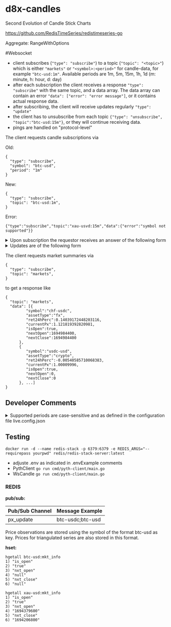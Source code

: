 # d8x-candles
Second Evolution of Candle Stick Charts


https://github.com/RedisTimeSeries/redistimeseries-go

Aggregate:
RangeWithOptions

#Websocket

- client subscribes (`"type": "subscribe"`) to a topic (`"topic": "<topic>"`) which is either 
  `"markets"` or `"<symbol>:<period>"` for candle-data, for example `"btc-usd:1m"`. Available
  periods are 1m, 5m, 15m, 1h, 1d (m: minute, h: hour, d: day)
- after each subscription the client receives a response `"type": "subscribe"` with the same topic, and a data array. The data array can contain
  an error `"data": ["error": "error message"]`, or it contains actual response data.
- after subscribing, the client will receive updates regularly `"type": "update"`
- the client has to unsubscribe from each topic `{"type": "unsubscribe", "topic":"btc-usd:15m"}`, or they will continue receiving data. 
- pings are handled on "protocol-level"

The client requests candle subscriptions via

Old:
```
{
  "type": "subscribe",
  "symbol": "btc-usd",
  "period": "1m"
}

```
New:
```
{
  "type": "subscribe",
  "topic": "btc-usd:1m",
}

```
Error:
```
{"type":"subscribe","topic":"xau-usvd:15m","data":{"error":"symbol not supported"}}
```
<details>
<summary>
Upon subscription the requestor receives an answer of the following form
</summary>


```
{
  "type": "subscribe",
  "msg": "btc-usdc:1m",
  "data": [{
    "start": 1678504920000,
    "time": "2023-03-11T03:22:00.000Z",
    "open": "20715.33957029727",
    "high": "20776.068733204742",
    "low": "20697.95967292916",
    "close": "20702.879084764278"
  }, {
    "start": 1678504980000,
    "time": "2023-03-11T03:23:00.000Z",
    "open": "20750.093849386834",
    "high": "20847.92663877994",
    "low": "20745.3458343564",
    "close": "20749.941669417913"
  }, ...]
}
```
</details>

<details>
<summary>
Updates are of the following form
</summary>
old:

```
{
  "type": "update",
  "topic": "btc-usdc:1m",
  "data": [{
    "start": 1678591260000,
    "time": "2023-03-12T03:21:00.000Z",
    "open": 20730.828392716117,
    "high": 20730.828392716117,
    "low": 20696.203770402524,
    "close": 20723.290900287615
  }]
}
```
new:
```
{{
  "type":"update",
  "topic":"btc-usd:1m",
  "data":
  {"start":1693831200000,
  "time":"2023-09-04T12:40:00.000Z",
  "open":25864.6240472,
  "high":25867.07622714,
  "low":25863.81874999,
  "close":25865.7231305}
}
```
</details>


The client requests market summaries via
```
{
  "type": "subscribe",
  "topic": "markets",
}
```

to get a response like
```
{
  "topic": "markets",
  "data": [{
         "symbol":"chf-usdc",
         "assetType":"fx",
         "ret24hPerc":0.14039172448203116,
         "currentPx":1.121819392820981,
         "isOpen":true,
         "nextOpen":1694984400,
         "nextClose":1694984400
      },
      {
         "symbol":"usdc-usd",
         "assetType":"crypto",
         "ret24hPerc":-0.00540585710068383,
         "currentPx":1.00009996,
         "isOpen":true,
         "nextOpen":0,
         "nextClose":0
      }, ...]
}
```


## Developer Comments

<details>
<summary>
Supported periods are case-sensitive and as defined in the configuration file live.config.json
</summary>

```
{ "period": "1m", "timeMs": 60000 },
{ "period": "5m", "timeMs": 350000 },
{ "period": "15m", "timeMs": 900000 },
{ "period": "1h", "timeMs": 3600000 },
{ "period": "1d", "timeMs": 86400000 }
```
</details>

## Testing 

```
docker run -d --name redis-stack -p 6379:6379 -e REDIS_ARGS="--requirepass yourpwd" redis/redis-stack-server:latest
```
- adjuste .env as indicated in .envExample comments
- PythClient
  `go run cmd/pyth-client/main.go`
- WsCandle
 `go run cmd/pyth-client/main.go`

### REDIS

**pub/sub:**

| **Pub/Sub Channel** | **Message Example** |
|---------------------|---------------------|
| px_update           | btc-usdc;btc-usd    |

Price observations are stored using the symbol of the format btc-usd as
key. Prices for triangulated series are also stored in this format.

**hset:**

```
hgetall btc-usd:mkt_info 
1) "is_open"
2) "true"
3) "nxt_open"
4) "null"
5) "nxt_close"
6) "null"
```
```
hgetall xau-usd:mkt_info
1) "is_open"
2) "true"
3) "nxt_open"
4) "1694379600"
5) "nxt_close"
6) "1694206800"
```
